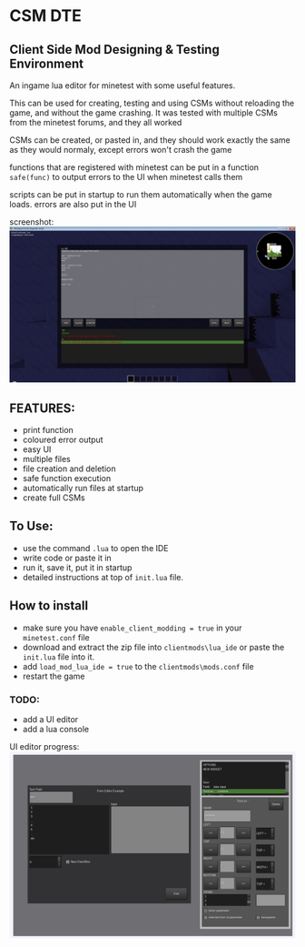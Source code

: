 # CSM DTE
## Client Side Mod Designing & Testing Environment
An ingame lua editor for minetest with some useful features.

This can be used for creating, testing and using CSMs without reloading the game, and without the game crashing.
It was tested with multiple CSMs from the minetest forums, and they all worked

CSMs can be created, or pasted in, and they should work exactly the same as they would normaly, except errors won't crash the game

functions that are registered with minetest can be put in a function `safe(func)` to output errors to the UI when minetest calls them

scripts can be put in startup to run them automatically when the game loads. errors are also put in the UI

screenshot:
![preview](Preview.png)

## FEATURES:
- print function
- coloured error output
- easy UI
- multiple files
- file creation and deletion
- safe function execution
- automatically run files at startup
- create full CSMs

## To Use:
- use the command `.lua` to open the IDE
- write code or paste it in
- run it, save it, put it in startup
- detailed instructions at top of `init.lua` file. 

## How to install
- make sure you have `enable_client_modding = true` in your `minetest.conf` file
- download and extract the zip file into `clientmods\lua_ide` or paste the `init.lua` file into it.
- add `load_mod_lua_ide = true` to the `clientmods\mods.conf` file
- restart the game

### TODO:
- add a UI editor
- add a lua console

UI editor progress:
![Form Editor](Formspec_Editor_Progress.png)
